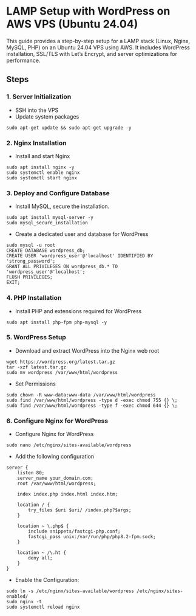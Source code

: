 # LAMP Setup with WordPress on AWS VPS (Ubuntu 24.04)

This guide provides a step-by-step setup for a LAMP stack (Linux, Nginx, MySQL, PHP) on an Ubuntu 24.04 VPS using AWS. It includes WordPress installation, SSL/TLS with Let’s Encrypt, and server optimizations for performance.

## Steps

### 1. Server Initialization
- SSH into the VPS
- Update system packages
```
sudo apt-get update && sudo apt-get upgrade -y
```

### 2. Nginx Installation
- Install and start Nginx
```
sudo apt install nginx -y
sudo systemctl enable nginx
sudo systemctl start nginx
```

### 3. Deploy and Configure Database
- Install MySQL, secure the installation.
```
sudo apt install mysql-server -y
sudo mysql_secure_installation
```
- Create a dedicated user and database for WordPress
```
sudo mysql -u root
CREATE DATABASE wordpress_db;
CREATE USER 'wordpress_user'@'localhost' IDENTIFIED BY 'strong_password';
GRANT ALL PRIVILEGES ON wordpress_db.* TO 'wordpress_user'@'localhost';
FLUSH PRIVILEGES;
EXIT;
```

### 4. PHP Installation
- Install PHP and extensions required for WordPress
```
sudo apt install php-fpm php-mysql -y
```

### 5. WordPress Setup
- Download and extract WordPress into the Nginx web root
```
wget https://wordpress.org/latest.tar.gz
tar -xzf latest.tar.gz
sudo mv wordpress /var/www/html/wordpress
```
- Set Permissions
```
sudo chown -R www-data:www-data /var/www/html/wordpress
sudo find /var/www/html/wordpress -type d -exec chmod 755 {} \;
sudo find /var/www/html/wordpress -type f -exec chmod 644 {} \;
```

### 6. Configure Nginx for WordPress
- Configure Nginx for WordPress
```
sudo nano /etc/nginx/sites-available/wordpress
```
- Add the following configuration
```
server {
    listen 80;
    server_name your_domain.com;
    root /var/www/html/wordpress;

    index index.php index.html index.htm;

    location / {
        try_files $uri $uri/ /index.php?$args;
    }

    location ~ \.php$ {
        include snippets/fastcgi-php.conf;
        fastcgi_pass unix:/var/run/php/php8.2-fpm.sock;
    }

    location ~ /\.ht {
        deny all;
    }
}
```
- Enable the Configuration:
```
sudo ln -s /etc/nginx/sites-available/wordpress /etc/nginx/sites-enabled/
sudo nginx -t
sudo systemctl reload nginx
```

